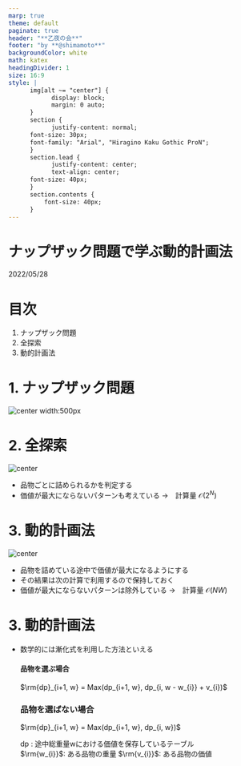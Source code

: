 ```yaml
---
marp: true
theme: default
paginate: true
header: "**乙夜の会**"
footer: "by **@shimamoto**"
backgroundColor: white
math: katex
headingDivider: 1
size: 16:9
style: |
      img[alt ~= "center"] {
            display: block;
            margin: 0 auto;
      }
      section {
            justify-content: normal;
      font-size: 30px;
      font-family: "Arial", "Hiragino Kaku Gothic ProN";
      }
      section.lead {
            justify-content: center;
            text-align: center;
      font-size: 40px;
      }
      section.contents {
          font-size: 40px;
      }
--- 
```


<!--
_class: lead
_paginate: false
-->

# ナップザック問題で学ぶ動的計画法

2022/05/28

# 目次

<!--
_class: contents
-->

1. ナップザック問題
2. 全探索
3. 動的計画法

# 1. ナップザック問題

![center width:500px](../images/media/knapsack_problem.png)

# 2. 全探索

![center](../images/media/knapsack_problem2.png)

- 品物ごとに詰められるかを判定する
- 価値が最大にならないパターンも考えている →　計算量 $\mathcal{O}(2^{N})$

# 3. 動的計画法

![center](../images/media/knapsack_problem3.png)

- 品物を詰めている途中で価値が最大になるようにする
- その結果は次の計算で利用するので保持しておく
- 価値が最大にならないパターンは除外している →　計算量 $\mathcal{O}(NW)$


# 3. 動的計画法

- 数学的には漸化式を利用した方法といえる

     #### 品物を選ぶ場合
     $\rm{dp}_{i+1, w} = Max(dp_{i+1, w},  dp_{i, w - w_{i}} + v_{i})$

     ### 品物を選ばない場合
     $\rm{dp}_{i+1, w} = Max(dp_{i+1, w},  dp_{i, w})$


     dp : 途中総重量wにおける価値を保存しているテーブル  
     $\rm{w_{i}}$: ある品物の重量
     $\rm{v_{i}}$: ある品物の価値

